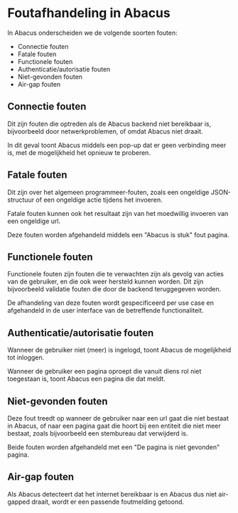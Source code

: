 # Foutafhandeling in Abacus

In Abacus onderscheiden we de volgende soorten fouten:

- Connectie fouten
- Fatale fouten
- Functionele fouten
- Authenticatie/autorisatie fouten
- Niet-gevonden fouten
- Air-gap fouten

## Connectie fouten
Dit zijn fouten die optreden als de Abacus backend niet bereikbaar is, bijvoorbeeld door netwerkproblemen, of omdat Abacus niet draait.

In dit geval toont Abacus middels een pop-up dat er geen verbinding meer is, met de mogelijkheid het opnieuw te proberen.

## Fatale fouten
Dit zijn over het algemeen programmeer-fouten, zoals een ongeldige JSON-structuur of een ongeldige actie tijdens het invoeren. 

Fatale fouten kunnen ook het resultaat zijn van het moedwillig invoeren van een ongeldige url.

Deze fouten worden afgehandeld middels een "Abacus is stuk" fout pagina.

## Functionele fouten
Functionele fouten zijn fouten die te verwachten zijn als gevolg van acties van de gebruiker, en die ook weer hersteld kunnen worden. Dit zijn bijvoorbeeld validatie fouten die door de backend teruggegeven worden.

De afhandeling van deze fouten wordt gespecificeerd per use case en afgehandeld in de user interface van de betreffende functionaliteit.

## Authenticatie/autorisatie fouten
Wanneer de gebruiker niet (meer) is ingelogd, toont Abacus de mogelijkheid tot inloggen.

Wanneer de gebruiker een pagina oproept die vanuit diens rol niet toegestaan is, toont Abacus een pagina die dat meldt.

## Niet-gevonden fouten

Deze fout treedt op wanneer de gebruiker naar een url gaat die niet bestaat in Abacus, of naar een pagina gaat die hoort bij een entiteit die niet meer bestaat, zoals bijvoorbeeld een stembureau dat verwijderd is.

Beide fouten worden afgehandeld met een "De pagina is niet gevonden" pagina.

## Air-gap fouten
Als Abacus detecteert dat het internet bereikbaar is en Abacus dus niet air-gapped draait, wordt er een passende foutmelding getoond.

